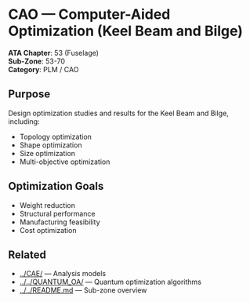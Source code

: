 # CAO — Computer-Aided Optimization (Keel Beam and Bilge)

**ATA Chapter**: 53 (Fuselage)  
**Sub-Zone**: 53-70  
**Category**: PLM / CAO

## Purpose

Design optimization studies and results for the Keel Beam and Bilge, including:
- Topology optimization
- Shape optimization
- Size optimization
- Multi-objective optimization

## Optimization Goals

- Weight reduction
- Structural performance
- Manufacturing feasibility
- Cost optimization

## Related

- [../CAE/](../CAE/) — Analysis models
- [../../QUANTUM_OA/](../../QUANTUM_OA/) — Quantum optimization algorithms
- [../../README.md](../../README.md) — Sub-zone overview
